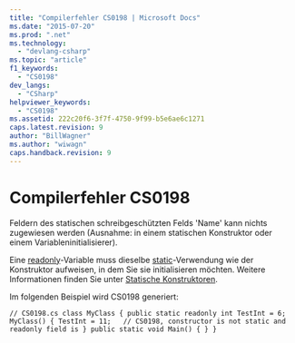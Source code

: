 ```yaml
---
title: "Compilerfehler CS0198 | Microsoft Docs"
ms.date: "2015-07-20"
ms.prod: ".net"
ms.technology: 
  - "devlang-csharp"
ms.topic: "article"
f1_keywords: 
  - "CS0198"
dev_langs: 
  - "CSharp"
helpviewer_keywords: 
  - "CS0198"
ms.assetid: 222c20f6-3f7f-4750-9f99-b5e6ae6c1271
caps.latest.revision: 9
author: "BillWagner"
ms.author: "wiwagn"
caps.handback.revision: 9
---
```

# Compilerfehler CS0198
Feldern des statischen schreibgeschützten Felds 'Name' kann nichts zugewiesen werden \(Ausnahme: in einem statischen Konstruktor oder einem Variableninitialisierer\).  
  
 Eine [readonly](../../csharp/language-reference/keywords/readonly.md)\-Variable muss dieselbe [static](../../csharp/language-reference/keywords/static.md)\-Verwendung wie der Konstruktor aufweisen, in dem Sie sie initialisieren möchten. Weitere Informationen finden Sie unter [Statische Konstruktoren](../../csharp/programming-guide/classes-and-structs/static-constructors.md).  
  
 Im folgenden Beispiel wird CS0198 generiert:  
  
```  
// CS0198.cs class MyClass { public static readonly int TestInt = 6; MyClass() { TestInt = 11;   // CS0198, constructor is not static and readonly field is } public static void Main() { } }  
```
